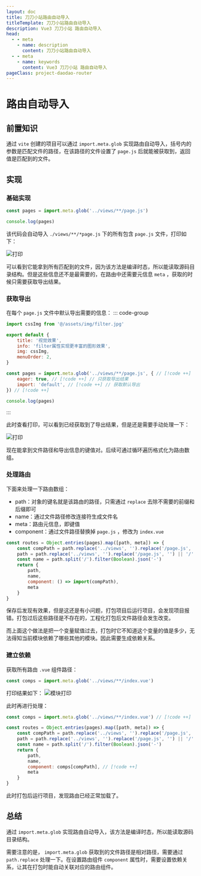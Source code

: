 ```yaml
---
layout: doc
title: 刀刀小站路由自动导入
titleTemplate: 刀刀小站路由自动导入
description: Vue3 刀刀小站 路由自动导入
head:
  - - meta
    - name: description
      content: 刀刀小站路由自动导入
  - - meta
    - name: keywords
      content: Vue3 刀刀小站 路由自动导入
pageClass: project-daodao-router
---
```


# 路由自动导入

## 前置知识

通过 `vite` 创建的项目可以通过 `import.meta.glob` 实现路由自动导入，括号内的参数是匹配文件的路径，在该路径的文件设置了 `page.js` 后就能被获取到，返回值是匹配到的文件。

## 实现

### 基础实现

```js
const pages = import.meta.glob('../views/**/page.js')

console.log(pages)
```

该代码会自动导入 `./views/**/*page.js` 下的所有包含 `page.js` 文件，打印如下：

![打印](https://pic.imgdb.cn/item/662529260ea9cb1403e4c62f.png)

可以看到它能拿到所有匹配到的文件，因为该方法是编译时态，所以能读取源码目录结构。但是这些信息还不是最需要的，在路由中还需要元信息 `meta` ，获取的时候只需要获取导出结果。

### 获取导出

在每个 `page.js` 文件中默认导出需要的信息：
::: code-group
```js [page.js]
import cssImg from '@/assets/img/filter.jpg'

export default {
    title: '视觉效果',
    info: 'filter属性实现更丰富的图形效果',
    img: cssImg,
    menuOrder: 2,
}
```
```js [router.js]
const pages = import.meta.glob('../views/**/page.js', { // [!code ++]
    eager: true, // [!code ++] // 只获取导出结果
    import: 'default', // [!code ++] // 获取默认导出
}) // [!code ++]

console.log(pages)
```
:::

此时查看打印，可以看到已经获取到了导出结果，但是还是需要手动处理一下：

![打印](https://pic.imgdb.cn/item/66252b160ea9cb1403eaf1e7.png)

现在能拿到文件路径和导出信息的键值对。后续可通过循环遍历格式化为路由数组。

### 处理路由
下面来处理一下路由数组：
- path：对象的键名就是该路由的路径，只需通过 `replace` 去除不需要的前缀和后缀即可
- name：通过文件路径修改连接符生成文件名
- meta：路由元信息，即键值
- component：通过文件路径替换掉 `page.js` ，修改为 `index.vue` 

```js
const routes = Object.entries(pages).map([path, meta]) => {
    const compPath = path.replace('../views', '').replace('/page.js', 'index.vue')
    path = path.replace('../views', '').replace('/page.js', '') || '/'
    const name = path.split('/').filter(Boolean).json('-')
    return {
        path,
        name,
        component: () => import(compPath),
        meta
    }
}
```

保存后发现有效果，但是这还是有小问题，打包项目后运行项目，会发现项目报错。打包过后这些路径是不存在的，工程化打包后文件路径会发生改变。

而上面这个做法是把一个变量赋值过去，打包时它不知道这个变量的值是多少，无法得知当前模块依赖了哪些其他的模块。因此需要生成依赖关系。

### 建立依赖

获取所有路由 `.vue` 组件路径：

```js
const comps = import.meta.glob('../views/**/index.vue')
```
打印结果如下：
![模块打印](https://pic.imgdb.cn/item/66252e700ea9cb1403f28df3.png)

此时再进行处理：

```js
const comps = import.meta.glob('../views/**/index.vue') // [!code ++]

const routes = Object.entries(pages).map([path, meta]) => {
    const compPath = path.replace('../views', '').replace('/page.js', 'index.vue')
    path = path.replace('../views', '').replace('/page.js', '') || '/'
    const name = path.split('/').filter(Boolean).json('-')
    return {
        path,
        name,
        component: comps[compPath], // [!code ++]
        meta
    }
}
```

此时打包后运行项目，发现路由已经正常加载了。

## 总结

通过 `import.meta.glob` 实现路由自动导入，该方法是编译时态，所以能读取源码目录结构。

需要注意的是， `import.meta.glob` 获取到的文件路径是相对路径，需要通过 `path.replace` 处理一下。在设置路由组件 `component` 属性时，需要设置依赖关系，让其在打包时能自动关联对应的路由组件。